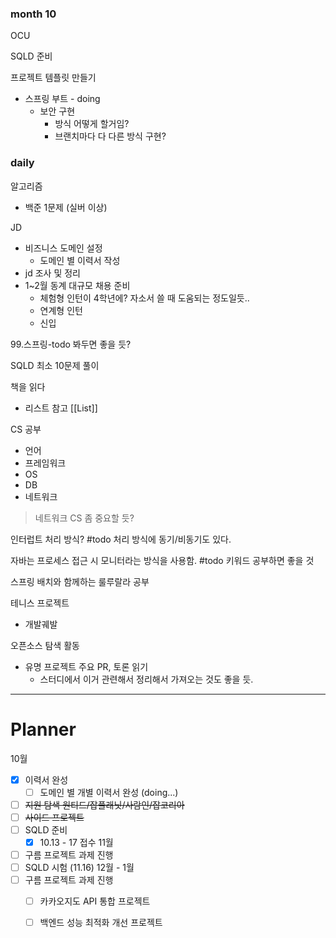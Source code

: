 ### month 10

OCU

SQLD 준비

프로젝트 템플릿 만들기	
- 스프링 부트 - doing
	- 보안 구현
		- 방식 어떻게 할거임?
		- 브랜치마다 다 다른 방식 구현?

### daily
알고리즘
- 백준 1문제 (실버 이상)

JD
- 비즈니스 도메인 설정
	- 도메인 별 이력서 작성
- jd 조사 및 정리
- 1~2월 동계 대규모 채용 준비
	- 체험형 인턴이 4학년에? 자소서 쓸 때 도움되는 정도일듯..
	- 연계형 인턴
	- 신입

99.스프링-todo
봐두면 좋을 듯?

SQLD
최소 10문제 풀이

책을 읽다
- 리스트 참고
[[List]]


CS 공부
- 언어
- 프레임워크
- OS
- DB
- 네트워크
> 네트워크 CS 좀 중요할 듯?


인터럽트 처리 방식?
#todo 처리 방식에 동기/비동기도 있다.

자바는 프로세스 접근 시 모니터라는 방식을 사용함.
#todo 키워드 공부하면 좋을 것

스프링 배치와 함께하는 룰루랄라 공부

테니스 프로젝트
- 개발궤발

오픈소스 탐색 활동
- 유명 프로젝트 주요 PR, 토론 읽기
	- 스터디에서 이거 관련해서 정리해서 가져오는 것도 좋을 듯.


---

# Planner

10월
- [x] 이력서 완성
	- [ ] 도메인 별 개별 이력서 완성 (doing...)
- [ ] ~~지원 탐색 원티드/잡플래닛/사람인/잡코리아~~
- [ ] ~~사이드 프로젝트~~
- [ ] SQLD 준비
	- [x] 10.13 - 17 접수
11월
- [ ] 구름 프로젝트 과제 진행
- [ ] SQLD 시험 (11.16)
12월 - 1월
- [ ] 구름 프로젝트 과제 진행
	- [ ] 카카오지도 API 통합 프로젝트
	- [ ] 백엔드 성능 최적화 개선 프로젝트

